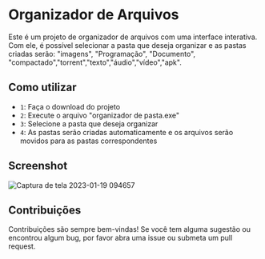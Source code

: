 

<h1>Organizador de Arquivos</h1>

Este é um projeto de organizador de arquivos com uma interface interativa. Com ele, é possível selecionar a pasta que deseja organizar e as pastas criadas serão: "imagens", "Programação", "Documento", "compactado","torrent","texto","áudio","vídeo","apk".

<h2>Como utilizar</h2>

- `1`: Faça o download do projeto
- `2`: Execute o arquivo "organizador de pasta.exe"
- `3`: Selecione a pasta que deseja organizar
- `4`: As pastas serão criadas automaticamente e os arquivos serão movidos para as pastas correspondentes

<h2>Screenshot</h2>

![Captura de tela 2023-01-19 094657](https://user-images.githubusercontent.com/84426581/213446766-c626f02a-9c29-4da3-bc91-37efb4184f94.png)

<h2>Contribuições</h2>
Contribuições são sempre bem-vindas! Se você tem alguma sugestão ou encontrou algum bug, por favor abra uma issue ou submeta um pull request.
